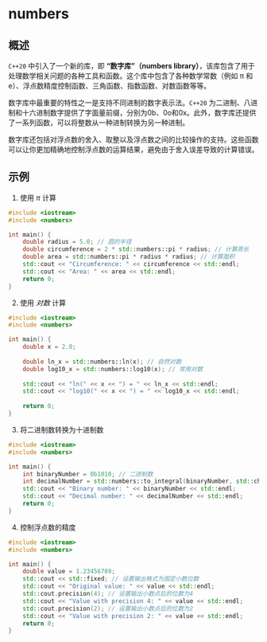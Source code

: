 # numbers
## 概述
`C++20` 中引入了一个新的库，即 **“数字库”（numbers library）**，该库包含了用于处理数学相关问题的各种工具和函数。这个库中包含了各种数学常数（例如 π 和 e）、浮点数精度控制函数、三角函数、指数函数、对数函数等等。

数字库中最重要的特性之一是支持不同进制的数字表示法。`C++20` 为二进制、八进制和十六进制数字提供了字面量前缀，分别为0b、0o和0x。此外，数字库还提供了一系列函数，可以将整数从一种进制转换为另一种进制。

数字库还包括对浮点数的舍入、取整以及浮点数之间的比较操作的支持。这些函数可以让你更加精确地控制浮点数的运算结果，避免由于舍入误差导致的计算错误。

## 示例

1. 使用 $π$ 计算
```C++
#include <iostream>
#include <numbers>

int main() {
    double radius = 5.0; // 圆的半径
    double circumference = 2 * std::numbers::pi * radius; // 计算周长
    double area = std::numbers::pi * radius * radius; // 计算面积
    std::cout << "Circumference: " << circumference << std::endl;
    std::cout << "Area: " << area << std::endl;
    return 0;
}
```

2. 使用 $对数$ 计算
```C++
#include <iostream>
#include <numbers>

int main() {
    double x = 2.0;
    
    double ln_x = std::numbers::ln(x); // 自然对数
    double log10_x = std::numbers::log10(x); // 常用对数
    
    std::cout << "ln(" << x << ") = " << ln_x << std::endl;
    std::cout << "log10(" << x << ") = " << log10_x << std::endl;
    
    return 0;
}
```

3. 将二进制数转换为十进制数
```C++
#include <iostream>
#include <numbers>

int main() {
    int binaryNumber = 0b1010; // 二进制数
    int decimalNumber = std::numbers::to_integral(binaryNumber, std::chars_format::binary); // 转换为十进制数
    std::cout << "Binary number: " << binaryNumber << std::endl;
    std::cout << "Decimal number: " << decimalNumber << std::endl;
    return 0;
}
```

4. 控制浮点数的精度
```C++
#include <iostream>
#include <numbers>

int main() {
    double value = 1.23456789;
    std::cout << std::fixed; // 设置输出格式为固定小数位数
    std::cout << "Original value: " << value << std::endl;
    std::cout.precision(4); // 设置输出小数点后的位数为4
    std::cout << "Value with precision 4: " << value << std::endl;
    std::cout.precision(2); // 设置输出小数点后的位数为2
    std::cout << "Value with precision 2: " << value << std::endl;
    return 0;
}
```
